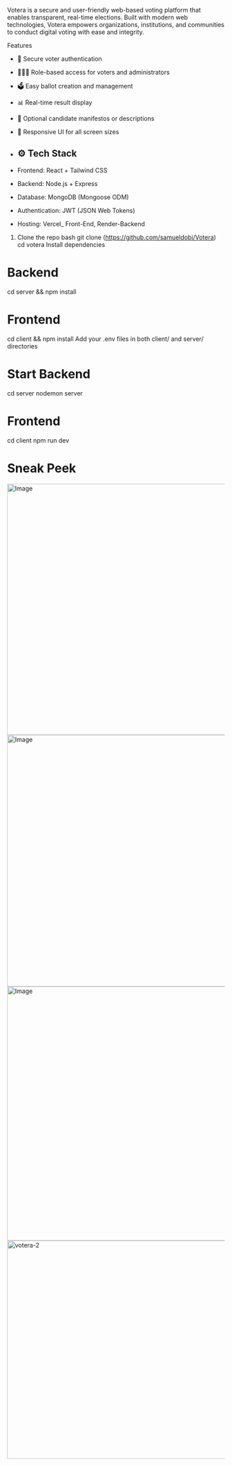 Votera is a secure and user-friendly web-based voting platform that enables transparent, real-time elections. Built with modern web technologies, Votera empowers organizations, institutions, and communities to conduct digital voting with ease and integrity.

Features

- 🔐 Secure voter authentication
- 🧑‍🤝‍🧑 Role-based access for voters and administrators
- 🗳️ Easy ballot creation and management
- 📊 Real-time result display
- 💬 Optional candidate manifestos or descriptions
- 📱 Responsive UI for all screen sizes

- ## ⚙️ Tech Stack

- Frontend: React + Tailwind CSS
- Backend: Node.js + Express
- Database: MongoDB (Mongoose ODM)
- Authentication: JWT (JSON Web Tokens)
- Hosting: Vercel_ Front-End, Render-Backend

1. Clone the repo 
bash
git clone (https://github.com/samueldobi/Votera)
cd votera
Install dependencies


# Backend
cd server && npm install

# Frontend
cd client && npm install
Add your .env files in both client/ and server/ directories


# Start  Backend
cd server
nodemon server 

# Frontend
cd client
npm run dev

# Sneak Peek
<img width="1346" height="581" alt="Image" src="https://github.com/user-attachments/assets/dc642964-c78f-4308-a2b4-235957856100" />

<img width="1346" height="582" alt="Image" src="https://github.com/user-attachments/assets/dce3dd8d-d084-4d53-85ee-201b0942540a" />

<img width="1335" height="588" alt="Image" src="https://github.com/user-attachments/assets/c1188053-f88f-42d5-9f0c-096638fb8e10" />

<img width="1263" height="505" alt="votera-2" src="https://github.com/user-attachments/assets/47dd37b6-e5bb-4a9c-a00b-95deb972498b" />
